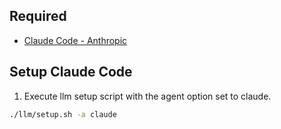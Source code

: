 ## Required

- [Claude Code \- Anthropic](https://docs.anthropic.com/ja/docs/claude-code)

## Setup Claude Code

1. Execute llm setup script with the agent option set to claude.

```bash
./llm/setup.sh -a claude
```
